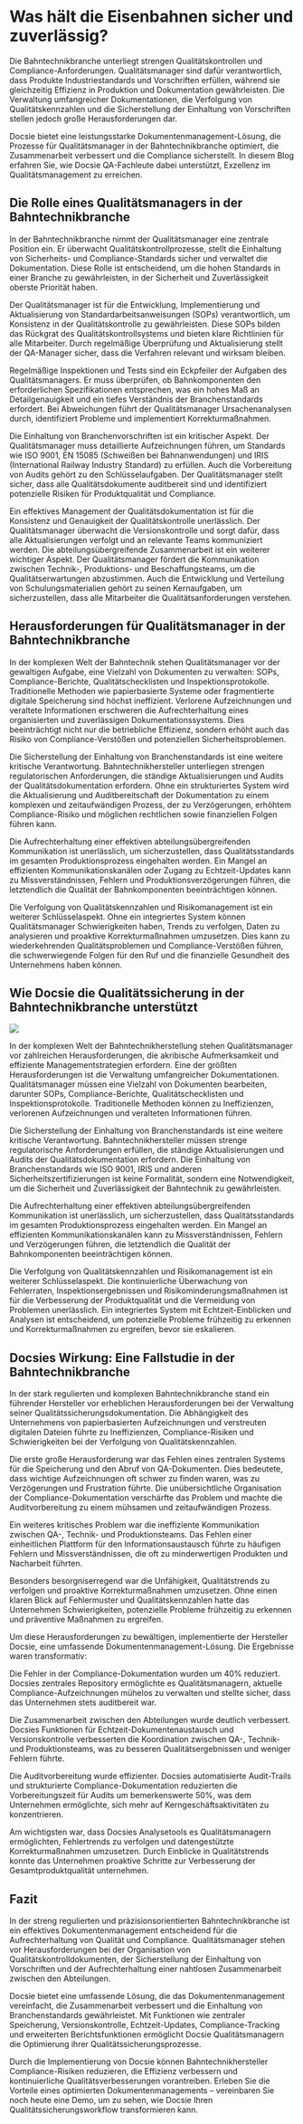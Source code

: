 # Was hält die Eisenbahnen sicher und zuverlässig?

Die Bahntechnikbranche unterliegt strengen Qualitätskontrollen und Compliance-Anforderungen. Qualitätsmanager sind dafür verantwortlich, dass Produkte Industriestandards und Vorschriften erfüllen, während sie gleichzeitig Effizienz in Produktion und Dokumentation gewährleisten. Die Verwaltung umfangreicher Dokumentationen, die Verfolgung von Qualitätskennzahlen und die Sicherstellung der Einhaltung von Vorschriften stellen jedoch große Herausforderungen dar.

Docsie bietet eine leistungsstarke Dokumentenmanagement-Lösung, die Prozesse für Qualitätsmanager in der Bahntechnikbranche optimiert, die Zusammenarbeit verbessert und die Compliance sicherstellt. In diesem Blog erfahren Sie, wie Docsie QA-Fachleute dabei unterstützt, Exzellenz im Qualitätsmanagement zu erreichen.

## Die Rolle eines Qualitätsmanagers in der Bahntechnikbranche

In der Bahntechnikbranche nimmt der Qualitätsmanager eine zentrale Position ein. Er überwacht Qualitätskontrollprozesse, stellt die Einhaltung von Sicherheits- und Compliance-Standards sicher und verwaltet die Dokumentation. Diese Rolle ist entscheidend, um die hohen Standards in einer Branche zu gewährleisten, in der Sicherheit und Zuverlässigkeit oberste Priorität haben.

Der Qualitätsmanager ist für die Entwicklung, Implementierung und Aktualisierung von Standardarbeitsanweisungen (SOPs) verantwortlich, um Konsistenz in der Qualitätskontrolle zu gewährleisten. Diese SOPs bilden das Rückgrat des Qualitätskontrollsystems und bieten klare Richtlinien für alle Mitarbeiter. Durch regelmäßige Überprüfung und Aktualisierung stellt der QA-Manager sicher, dass die Verfahren relevant und wirksam bleiben.

Regelmäßige Inspektionen und Tests sind ein Eckpfeiler der Aufgaben des Qualitätsmanagers. Er muss überprüfen, ob Bahnkomponenten den erforderlichen Spezifikationen entsprechen, was ein hohes Maß an Detailgenauigkeit und ein tiefes Verständnis der Branchenstandards erfordert. Bei Abweichungen führt der Qualitätsmanager Ursachenanalysen durch, identifiziert Probleme und implementiert Korrekturmaßnahmen.

Die Einhaltung von Branchenvorschriften ist ein kritischer Aspekt. Der Qualitätsmanager muss detaillierte Aufzeichnungen führen, um Standards wie ISO 9001, EN 15085 (Schweißen bei Bahnanwendungen) und IRIS (International Railway Industry Standard) zu erfüllen. Auch die Vorbereitung von Audits gehört zu den Schlüsselaufgaben. Der Qualitätsmanager stellt sicher, dass alle Qualitätsdokumente auditbereit sind und identifiziert potenzielle Risiken für Produktqualität und Compliance.

Ein effektives Management der Qualitätsdokumentation ist für die Konsistenz und Genauigkeit der Qualitätskontrolle unerlässlich. Der Qualitätsmanager überwacht die Versionskontrolle und sorgt dafür, dass alle Aktualisierungen verfolgt und an relevante Teams kommuniziert werden. Die abteilungsübergreifende Zusammenarbeit ist ein weiterer wichtiger Aspekt. Der Qualitätsmanager fördert die Kommunikation zwischen Technik-, Produktions- und Beschaffungsteams, um die Qualitätserwartungen abzustimmen. Auch die Entwicklung und Verteilung von Schulungsmaterialien gehört zu seinen Kernaufgaben, um sicherzustellen, dass alle Mitarbeiter die Qualitätsanforderungen verstehen.

## Herausforderungen für Qualitätsmanager in der Bahntechnikbranche

In der komplexen Welt der Bahntechnik stehen Qualitätsmanager vor der gewaltigen Aufgabe, eine Vielzahl von Dokumenten zu verwalten: SOPs, Compliance-Berichte, Qualitätschecklisten und Inspektionsprotokolle. Traditionelle Methoden wie papierbasierte Systeme oder fragmentierte digitale Speicherung sind höchst ineffizient. Verlorene Aufzeichnungen und veraltete Informationen erschweren die Aufrechterhaltung eines organisierten und zuverlässigen Dokumentationssystems. Dies beeinträchtigt nicht nur die betriebliche Effizienz, sondern erhöht auch das Risiko von Compliance-Verstößen und potenziellen Sicherheitsproblemen.

Die Sicherstellung der Einhaltung von Branchenstandards ist eine weitere kritische Verantwortung. Bahntechnikhersteller unterliegen strengen regulatorischen Anforderungen, die ständige Aktualisierungen und Audits der Qualitätsdokumentation erfordern. Ohne ein strukturiertes System wird die Aktualisierung und Auditbereitschaft der Dokumentation zu einem komplexen und zeitaufwändigen Prozess, der zu Verzögerungen, erhöhtem Compliance-Risiko und möglichen rechtlichen sowie finanziellen Folgen führen kann.

Die Aufrechterhaltung einer effektiven abteilungsübergreifenden Kommunikation ist unerlässlich, um sicherzustellen, dass Qualitätsstandards im gesamten Produktionsprozess eingehalten werden. Ein Mangel an effizienten Kommunikationskanälen oder Zugang zu Echtzeit-Updates kann zu Missverständnissen, Fehlern und Produktionsverzögerungen führen, die letztendlich die Qualität der Bahnkomponenten beeinträchtigen können.

Die Verfolgung von Qualitätskennzahlen und Risikomanagement ist ein weiterer Schlüsselaspekt. Ohne ein integriertes System können Qualitätsmanager Schwierigkeiten haben, Trends zu verfolgen, Daten zu analysieren und proaktive Korrekturmaßnahmen umzusetzen. Dies kann zu wiederkehrenden Qualitätsproblemen und Compliance-Verstößen führen, die schwerwiegende Folgen für den Ruf und die finanzielle Gesundheit des Unternehmens haben können.

## Wie Docsie die Qualitätssicherung in der Bahntechnikbranche unterstützt

![](https://cdn.docsie.io/workspace_PxAvC1Uenuc7ad6H3/doc_wn84Jkoc6hIMTO2eE/file_t7oDeJd5R5tf3tYLb/image_ecc7c558-399a-a99e-384a-d43f69650da5.jpg)

In der komplexen Welt der Bahntechnikherstellung stehen Qualitätsmanager vor zahlreichen Herausforderungen, die akribische Aufmerksamkeit und effiziente Managementstrategien erfordern. Eine der größten Herausforderungen ist die Verwaltung umfangreicher Dokumentationen. Qualitätsmanager müssen eine Vielzahl von Dokumenten bearbeiten, darunter SOPs, Compliance-Berichte, Qualitätschecklisten und Inspektionsprotokolle. Traditionelle Methoden können zu Ineffizienzen, verlorenen Aufzeichnungen und veralteten Informationen führen.

Die Sicherstellung der Einhaltung von Branchenstandards ist eine weitere kritische Verantwortung. Bahntechnikhersteller müssen strenge regulatorische Anforderungen erfüllen, die ständige Aktualisierungen und Audits der Qualitätsdokumentation erfordern. Die Einhaltung von Branchenstandards wie ISO 9001, IRIS und anderen Sicherheitszertifizierungen ist keine Formalität, sondern eine Notwendigkeit, um die Sicherheit und Zuverlässigkeit der Bahntechnik zu gewährleisten.

Die Aufrechterhaltung einer effektiven abteilungsübergreifenden Kommunikation ist unerlässlich, um sicherzustellen, dass Qualitätsstandards im gesamten Produktionsprozess eingehalten werden. Ein Mangel an effizienten Kommunikationskanälen kann zu Missverständnissen, Fehlern und Verzögerungen führen, die letztendlich die Qualität der Bahnkomponenten beeinträchtigen können.

Die Verfolgung von Qualitätskennzahlen und Risikomanagement ist ein weiterer Schlüsselaspekt. Die kontinuierliche Überwachung von Fehlerraten, Inspektionsergebnissen und Risikominderungsmaßnahmen ist für die Verbesserung der Produktqualität und die Vermeidung von Problemen unerlässlich. Ein integriertes System mit Echtzeit-Einblicken und Analysen ist entscheidend, um potenzielle Probleme frühzeitig zu erkennen und Korrekturmaßnahmen zu ergreifen, bevor sie eskalieren.

## Docsies Wirkung: Eine Fallstudie in der Bahntechnikbranche

In der stark regulierten und komplexen Bahntechnikbranche stand ein führender Hersteller vor erheblichen Herausforderungen bei der Verwaltung seiner Qualitätssicherungsdokumentation. Die Abhängigkeit des Unternehmens von papierbasierten Aufzeichnungen und verstreuten digitalen Dateien führte zu Ineffizienzen, Compliance-Risiken und Schwierigkeiten bei der Verfolgung von Qualitätskennzahlen.

Die erste große Herausforderung war das Fehlen eines zentralen Systems für die Speicherung und den Abruf von QA-Dokumenten. Dies bedeutete, dass wichtige Aufzeichnungen oft schwer zu finden waren, was zu Verzögerungen und Frustration führte. Die unübersichtliche Organisation der Compliance-Dokumentation verschärfte das Problem und machte die Auditvorbereitung zu einem mühsamen und zeitaufwändigen Prozess.

Ein weiteres kritisches Problem war die ineffiziente Kommunikation zwischen QA-, Technik- und Produktionsteams. Das Fehlen einer einheitlichen Plattform für den Informationsaustausch führte zu häufigen Fehlern und Missverständnissen, die oft zu minderwertigen Produkten und Nacharbeit führten.

Besonders besorgniserregend war die Unfähigkeit, Qualitätstrends zu verfolgen und proaktive Korrekturmaßnahmen umzusetzen. Ohne einen klaren Blick auf Fehlermuster und Qualitätskennzahlen hatte das Unternehmen Schwierigkeiten, potenzielle Probleme frühzeitig zu erkennen und präventive Maßnahmen zu ergreifen.

Um diese Herausforderungen zu bewältigen, implementierte der Hersteller Docsie, eine umfassende Dokumentenmanagement-Lösung. Die Ergebnisse waren transformativ:

Die Fehler in der Compliance-Dokumentation wurden um 40% reduziert. Docsies zentrales Repository ermöglichte es Qualitätsmanagern, aktuelle Compliance-Aufzeichnungen mühelos zu verwalten und stellte sicher, dass das Unternehmen stets auditbereit war.

Die Zusammenarbeit zwischen den Abteilungen wurde deutlich verbessert. Docsies Funktionen für Echtzeit-Dokumentenaustausch und Versionskontrolle verbesserten die Koordination zwischen QA-, Technik- und Produktionsteams, was zu besseren Qualitätsergebnissen und weniger Fehlern führte.

Die Auditvorbereitung wurde effizienter. Docsies automatisierte Audit-Trails und strukturierte Compliance-Dokumentation reduzierten die Vorbereitungszeit für Audits um bemerkenswerte 50%, was dem Unternehmen ermöglichte, sich mehr auf Kerngeschäftsaktivitäten zu konzentrieren.

Am wichtigsten war, dass Docsies Analysetools es Qualitätsmanagern ermöglichten, Fehlertrends zu verfolgen und datengestützte Korrekturmaßnahmen umzusetzen. Durch Einblicke in Qualitätstrends konnte das Unternehmen proaktive Schritte zur Verbesserung der Gesamtproduktqualität unternehmen.

## Fazit

In der streng regulierten und präzisionsorientierten Bahntechnikbranche ist ein effektives Dokumentenmanagement entscheidend für die Aufrechterhaltung von Qualität und Compliance. Qualitätsmanager stehen vor Herausforderungen bei der Organisation von Qualitätskontrolldokumenten, der Sicherstellung der Einhaltung von Vorschriften und der Aufrechterhaltung einer nahtlosen Zusammenarbeit zwischen den Abteilungen.

Docsie bietet eine umfassende Lösung, die das Dokumentenmanagement vereinfacht, die Zusammenarbeit verbessert und die Einhaltung von Branchenstandards gewährleistet. Mit Funktionen wie zentraler Speicherung, Versionskontrolle, Echtzeit-Updates, Compliance-Tracking und erweiterten Berichtsfunktionen ermöglicht Docsie Qualitätsmanagern die Optimierung ihrer Qualitätssicherungsprozesse.

Durch die Implementierung von Docsie können Bahntechnikhersteller Compliance-Risiken reduzieren, die Effizienz verbessern und kontinuierliche Qualitätsverbesserungen vorantreiben. Erleben Sie die Vorteile eines optimierten Dokumentenmanagements – vereinbaren Sie noch heute eine Demo, um zu sehen, wie Docsie Ihren Qualitätssicherungsworkflow transformieren kann.